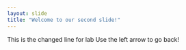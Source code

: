 ```yaml
---
layout: slide
title: "Welcome to our second slide!"
---
```

This is the changed line for lab
Use the left arrow to go back!
